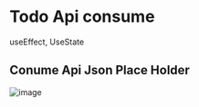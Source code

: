 # Todo Api consume

useEffect, UseState

## Conume Api Json Place Holder

![image](https://user-images.githubusercontent.com/52834318/189490889-be99e4a1-1976-4d65-a602-8dade2375e05.png)
